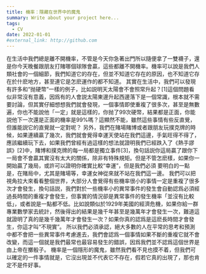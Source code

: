 ```yaml
---
title: 機率：隱藏在世界中的魔鬼
summary: Write about your project here...
tags:
  - CV
date: 2022-01-01
#external_link: http://github.com
---
```


<!--- --->

在生活中我們總是離不開機率，不管是今天你急著出門所以隨便拿了一雙襪子，還是你今天晚餐跟朋友打賭哪個球隊會贏，這些都離不開機率。機率可以說是我們人類社會的一個細節，我們知道它的存在，但並不知道它存在的原因，也不知道它存在於什麽地方，甚至連它是怎麽運作的都不知道。
   	其實在生活中，我們可以發現有許多和“抛硬幣”一樣的例子，比如説明天太陽會不會照常升起？[1]這個問題看似非常沒有意義，因爲有的人會説太陽東邊升起西邊落下是一個常識，根本就不需要討論，但其實仔細想想我們就會發現，一個事情即使重複了很多次，甚至是無數遍，你也不能說他「一定」就是這樣的，你抛了99次硬幣，結果都是正面，你能説他下一次還是正面的機率是99%嗎？這顯然不能，雖然這些事情有些反直覺，但誰能説它的直覺就一定對呢？
    	另外，我們在賭場賭博或者跟朋友玩撲克牌的時候，如果連續贏了幾次，我們就會覺得幸運天使站在我們這邊，手氣旺得不得了，應該繼續玩下去，如果我們曾經有過這樣的想法就證明我們已經跌入了《熱手謬誤》[2]中，賭博和撲克牌的每一局都是獨立事件[3]，換句話説你這局贏了跟你下一局會不會贏其實沒有太大的關係，除非有特殊規矩。但是不管怎麽樣，如果你一開始贏了幾局，或許可以證明你確實比較“幸運”，但是我們必須 要明白的一點是，在賭局中，尤其是賭場等，幸運女神從來就不站在我們這一邊。
    	我們可以把視角拉大來看看整個世界，大部分人會覺得有些機率很小的事情一定是重複了很多次才會發生，換句話説，我們對於一些機率小的異常事件的發生會自動認爲必須經過長時間的重複才會發生，但事實的情況卻是異常事件的發生機率「並沒有比較低」，或者說是一點都不低。比如說類似於1929年美國的經濟危機，如果你給一群專業數學家去統計，然後得出的結果是幾千年甚至是幾萬年才會發生一次，難道這就證明了真的是幾千幾萬年才會發生一次？如果你真的認爲是這麽長時間才會發生，你這才叫“不現實”。
    	所以我們必須承認，絕大多數的人在平常的思考和預測中都不會把一些異常事件考慮進去，我們會認爲一個事情如果不斷的重複它就不會改變，而這一個就是我們最常也最容易發生的錯誤，因爲我們並不認爲這個世界是由上帝在擲骰子。
    	機率是一個隱形的魔鬼，雖然我們看不見也摸不着，但我們可以確定的一件事情就是，它沒出現並不代表它不存在，假若它真的出現了，那也肯定不是件好事。